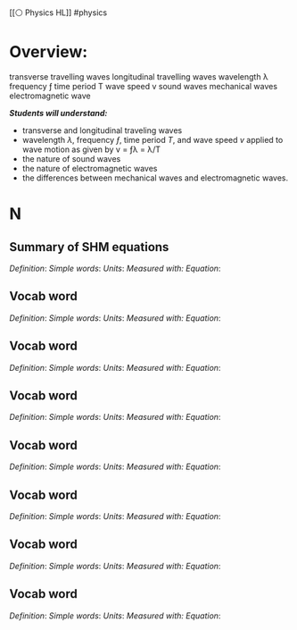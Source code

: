 [[⚪ Physics HL]] #physics 

# Overview: 

transverse travelling waves
longitudinal travelling waves
wavelength λ
frequency ƒ
time period T
wave speed v
sound waves
mechanical waves
electromagnetic wave

**_Students will understand:_** 

- transverse and longitudinal traveling waves
- wavelength _λ_, frequency _ƒ_, time period _T_, and wave speed _v_ applied to wave motion as given by v = ƒλ = λ/T
- the nature of sound waves
- the nature of electromagnetic waves
- the differences between mechanical waves and electromagnetic waves.

# N

## Summary of SHM equations 
*Definition*: 
*Simple words*: 
*Units*: 
*Measured with:* 
*Equation*: 

## Vocab word 
*Definition*:
*Simple words*: 
*Units*: 
*Measured with:* 
*Equation*: 

## Vocab word 
*Definition*:
*Simple words*: 
*Units*: 
*Measured with:* 
*Equation*: 

## Vocab word 
*Definition*:
*Simple words*: 
*Units*: 
*Measured with:* 
*Equation*: 

## Vocab word 
*Definition*:
*Simple words*: 
*Units*: 
*Measured with:* 
*Equation*: 

## Vocab word 
*Definition*:
*Simple words*: 
*Units*: 
*Measured with:* 
*Equation*: 

## Vocab word 
*Definition*:
*Simple words*: 
*Units*: 
*Measured with:* 
*Equation*: 

## Vocab word 
*Definition*:
*Simple words*: 
*Units*: 
*Measured with:* 
*Equation*: 
